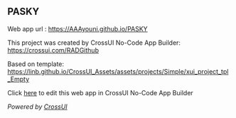 ## PASKY
Web app url : https://AAAyouni.github.io/PASKY

This project was created by CrossUI No-Code App Builder: https://crossui.com/RADGithub

Based on template: https://linb.github.io/CrossUI_Assets/assets/projects/Simple/xui_project_tpl_Empty

Click [here](https://crossui.com/RADGithub/#!from=github&owner=AAAyouni&repo=PASKY) to edit this web app in CrossUI No-Code App Builder

<i>Powered by [CrossUI](https://crossui.com)</i>
